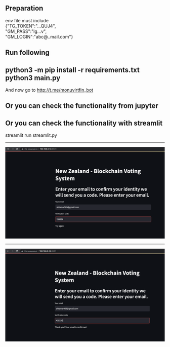 

Preparation
----
env file must include\
{"TG_TOKEN":"...QUJ4",\
"GM_PASS":"lg...v",\
"GM_LOGIN":"abc@..mail.com"}

Run following
----
python3 -m pip install -r requirements.txt \
python3 main.py
----

And now go to http://t.me/monuvirtfin_bot

Or you can check the functionality from jupyter 
----

Or you can check the functionality with streamlit
----
 streamlit run streamlit.py
 
---

![Screenshot](1.png)

---

![Screenshot](2.png)